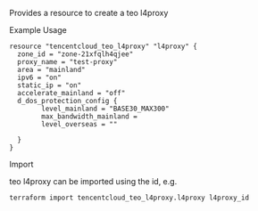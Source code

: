 Provides a resource to create a teo l4proxy

Example Usage

```hcl
resource "tencentcloud_teo_l4proxy" "l4proxy" {
  zone_id = "zone-21xfqlh4qjee"
  proxy_name = "test-proxy"
  area = "mainland"
  ipv6 = "on"
  static_ip = "on"
  accelerate_mainland = "off"
  d_dos_protection_config {
		level_mainland = "BASE30_MAX300"
		max_bandwidth_mainland = 
		level_overseas = ""

  }
}
```

Import

teo l4proxy can be imported using the id, e.g.

```
terraform import tencentcloud_teo_l4proxy.l4proxy l4proxy_id
```
